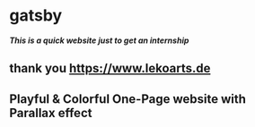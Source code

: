 # gatsby
**_This is a quick website just to get an internship_**

## thank you https://www.lekoarts.de
## Playful & Colorful One-Page website with Parallax effect
